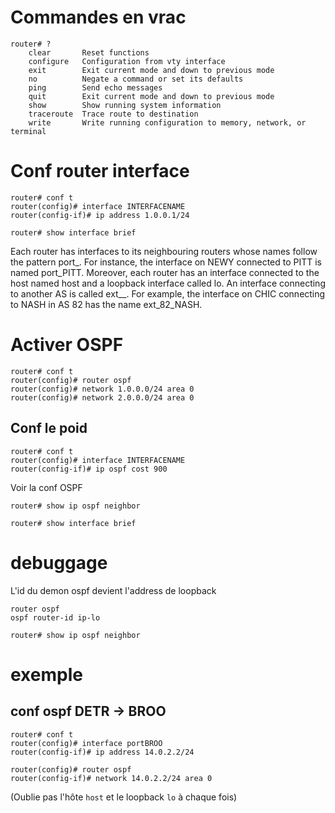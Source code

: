 # Commandes en vrac 
    router# ?
        clear       Reset functions
        configure   Configuration from vty interface
        exit        Exit current mode and down to previous mode
        no          Negate a command or set its defaults
        ping        Send echo messages
        quit        Exit current mode and down to previous mode
        show        Show running system information
        traceroute  Trace route to destination
        write       Write running configuration to memory, network, or terminal

# Conf router interface 
    router# conf t
    router(config)# interface INTERFACENAME
    router(config-if)# ip address 1.0.0.1/24

    router# show interface brief

Each router has interfaces to its neighbouring routers whose names
follow the pattern port_<neighbor>.
For instance, the interface on NEWY connected to PITT is named port_PITT.
Moreover, each router has an interface connected to the host
named host and a loopback interface called lo.
An interface connecting to another AS is called ext_<AS-number>_<router-name>. For example,
the interface on CHIC connecting to NASH in AS 82 has the name ext_82_NASH.



# Activer OSPF 

    router# conf t
    router(config)# router ospf
    router(config)# network 1.0.0.0/24 area 0
    router(config)# network 2.0.0.0/24 area 0

## Conf le poid

    router# conf t
    router(config)# interface INTERFACENAME
    router(config-if)# ip ospf cost 900

Voir la conf OSPF

    router# show ip ospf neighbor

    router# show interface brief

# debuggage 

L'id du demon ospf devient l'address de loopback

    router ospf
    ospf router-id ip-lo

    router# show ip ospf neighbor


# exemple 

## conf ospf DETR -> BROO 
    router# conf t
    router(config)# interface portBROO
    router(config-if)# ip address 14.0.2.2/24
    
    router(config)# router ospf
    router(config-if)# network 14.0.2.2/24 area 0

(Oublie pas l'hôte `host` et le loopback `lo` à chaque fois)
